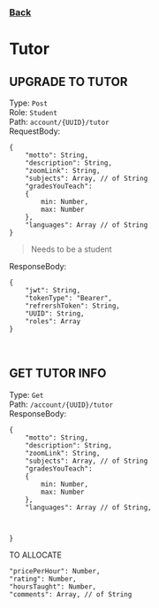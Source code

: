 ### [Back](./Main.md)

# Tutor

## **UPGRADE TO TUTOR**

Type: `Post`  
Role: `Student`  
Path: `account/{UUID}/tutor`  
RequestBody:

```
{
    "motto": String,
    "description": String,
    "zoomLink": String,
    "subjects": Array, // of String
    "gradesYouTeach":
    {
        min: Number,
        max: Number
    },
    "languages": Array // of String
}
```

> Needs to be a student

ResponseBody:

```
{
    "jwt": String,
    "tokenType": "Bearer",
    "refrershToken": String,
    "UUID": String,
    "roles": Array
}
```

<br>

## **GET TUTOR INFO**

Type: `Get`  
Path: `/account/{UUID}/tutor`  
ResponseBody:

```
{
    "motto": String,
    "description": String,
    "zoomLink": String,
    "subjects": Array, // of String
    "gradesYouTeach":
    {
        min: Number,
        max: Number
    },
    "languages": Array // of String,



}
```

TO ALLOCATE

    "pricePerHour": Number,
    "rating": Number,
    "hoursTaught": Number,
    "comments": Array, // of String
